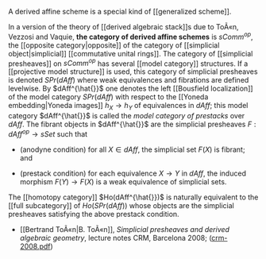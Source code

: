 A derived affine scheme is a special kind of [[generalized scheme]].

In a version of the theory of [[derived algebraic stack]]s due to ToÃ«n, Vezzosi and Vaquie, __the category of derived affine schemes__ is $sComm^{op}$, the [[opposite category|opposite]] of the category of [[simplicial object|simplicial]] [[commutative unital rings]]. The category of [[simplicial presheaves]] on $sComm^{op}$ has several [[model category]] structures. If a [[projective model structure]] is used, this category of simplicial presheaves is denoted $SPr(dAff)$ where weak equivalences and fibrations are defined levelwise. By $dAff^{\hat{}}$ one denotes the left [[Bousfield localization]] of the model category $SPr(dAff)$ with respect to the [[Yoneda embedding|Yoneda images]] $h_X\to h_Y$ of equivalences in $dAff$; this model category $dAff^{\hat{}}$ is called the _model category of prestacks_ over $dAff$. The fibrant objects in $dAff^{\hat{}}$ are the simplicial presheaves $F:dAff^{op}\to sSet$ such that 

* (anodyne condition) for all $X\in dAff$, the simplicial set $F(X)$ is fibrant; and

* (prestack condition) for each equivalence $X\to Y$ in $dAff$, the induced morphism $F(Y)\to F(X)$ is a weak equivalence of simplicial sets. 

The [[homotopy category]] $Ho(dAff^{\hat{}})$ is naturally equivalent to the [[full subcategory]] of $Ho(SPr(dAff))$ whose objects are the simplicial presheaves satisfying the above prestack condition. 

* [[Bertrand ToÃ«n|B. ToÃ«n]], _Simplicial presheaves and derived algebraic geometry_, lecture notes CRM, Barcelona 2008; ([crm-2008.pdf](http://www.math.univ-toulouse.fr/~toen/crm-2008.pdf))